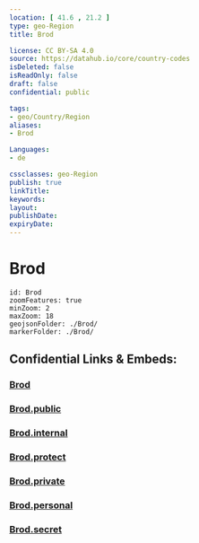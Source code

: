 ```yaml
---
location: [ 41.6 , 21.2 ] 
type: geo-Region
title: Brod

license: CC BY-SA 4.0
source: https://datahub.io/core/country-codes
isDeleted: false
isReadOnly: false
draft: false
confidential: public

tags:
- geo/Country/Region
aliases:
- Brod

Languages:
- de

cssclasses: geo-Region
publish: true
linkTitle: 
keywords: 
layout: 
publishDate: 
expiryDate: 
---
```


# Brod

```leaflet
id: Brod
zoomFeatures: true 
minZoom: 2 
maxZoom: 18
geojsonFolder: ./Brod/
markerFolder: ./Brod/
```


## Confidential Links & Embeds: 

### [Brod](/_Standards/Earth/Continent/Europe/Europe~South/Macedonia~North/Municipalities~Macedonia/Brod.md) 

### [Brod.public](/_public/Earth/Continent/Europe/Europe~South/Macedonia~North/Municipalities~Macedonia/Brod.public.md) 

### [Brod.internal](/_internal/Earth/Continent/Europe/Europe~South/Macedonia~North/Municipalities~Macedonia/Brod.internal.md) 

### [Brod.protect](/_protect/Earth/Continent/Europe/Europe~South/Macedonia~North/Municipalities~Macedonia/Brod.protect.md) 

### [Brod.private](/_private/Earth/Continent/Europe/Europe~South/Macedonia~North/Municipalities~Macedonia/Brod.private.md) 

### [Brod.personal](/_personal/Earth/Continent/Europe/Europe~South/Macedonia~North/Municipalities~Macedonia/Brod.personal.md) 

### [Brod.secret](/_secret/Earth/Continent/Europe/Europe~South/Macedonia~North/Municipalities~Macedonia/Brod.secret.md)


